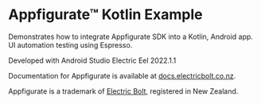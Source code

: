 # Appfigurate™ Kotlin Example

Demonstrates how to integrate Appfigurate SDK into a Kotlin, Android app. UI automation testing using Espresso.

Developed with Android Studio Electric Eel 2022.1.1

Documentation for Appfigurate is available at [docs.electricbolt.co.nz](https://docs.electricbolt.co.nz).

Appfigurate is a trademark of [Electric Bolt](https://www.electricbolt.co.nz), registered in New Zealand.
